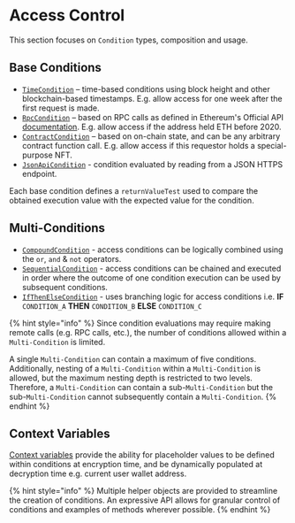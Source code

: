 # Access Control

This section focuses on `Condition` types, composition and usage.

## Base Conditions

* [`TimeCondition`](timecondition.md) – time-based conditions using block height and other blockchain-based timestamps. E.g. allow access for one week after the first request is made.&#x20;
* [`RpcCondition`](../../conditions/rpccondition.md) –  based on RPC calls as defined in Ethereum's Official API [documentation](https://ethereum.org/en/developers/docs/apis/json-rpc/#json-rpc-methods). E.g. allow access if the address held ETH before 2020.&#x20;
* [`ContractCondition`](../../conditions/contractcondition/) – based on on-chain state, and can be any arbitrary contract function call. E.g. allow access if this requestor holds a special-purpose NFT.&#x20;
* [`JsonApiCondition`](../../conditions/future-enhancements/jsonapicondition.md) - condition evaluated by reading from a JSON HTTPS endpoint.

Each base condition defines a `returnValueTest` used to compare the obtained execution value with the expected value for the condition.

## Multi-Conditions

* [`CompoundCondition`](condition-set.md) - access conditions can be logically combined using the `or`, `and` & `not` operators.
* [`SequentialCondition`](../../conditions/future-enhancements/sequentialcondition.md) - access conditions can be chained and executed in order where the outcome of one condition execution can be used by subsequent conditions.
* [`IfThenElseCondition`](../../conditions/future-enhancements/ifthenelsecondition.md) - uses branching logic for access conditions i.e. **IF** `CONDITION_A` **THEN** `CONDITION_B` **ELSE** `CONDITION_C`

{% hint style="info" %}
Since condition evaluations may require making remote calls (e.g. RPC calls, etc.), the number of conditions allowed within a `Multi-Condition` is limited.&#x20;

A single `Multi-Condition` can contain a maximum of five conditions. Additionally, nesting of  a `Multi-Condition` within a `Multi-Condition` is allowed, but the maximum nesting depth is restricted to two levels. Therefore, a `Multi-Condition` can contain a sub-`Multi-Condition` but the sub-`Multi-Condition` cannot subsequently contain a `Multi-Condition`.
{% endhint %}

## Context Variables

[Context variables](../../authentication/conditioncontext-and-context-variables.md) provide the ability for placeholder values to be defined within conditions at encryption time, and be dynamically populated at decryption time e.g. current user wallet address.

{% hint style="info" %}
Multiple helper objects are provided to streamline the creation of conditions. An expressive API allows for granular control of conditions and examples of methods wherever possible.
{% endhint %}
